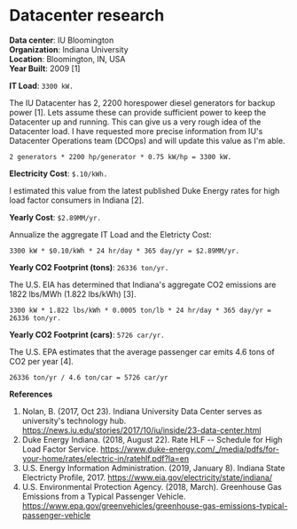 # Datacenter research

**Data center**: IU Bloomington  
**Organization**: Indiana University  
**Location**: Bloomington, IN, USA  
**Year Built**: 2009 [1]  


**IT Load**: `3300 kW.`  

The IU Datacenter has 2, 2200 horespower diesel generators for backup
power [1]. Lets assume these can provide sufficient power to keep the
Datacenter up and running. This can give us a very rough idea of the
Datacenter load. I have requested more precise information from IU's
Datacenter Operations team (DCOps) and will update this value as I'm
able.


```
2 generators * 2200 hp/generator * 0.75 kW/hp = 3300 kW. 
```


**Electricity Cost**: `$.10/kWh.`  

I estimated this value from the latest published Duke Energy rates for high load
factor consumers in Indiana [2]. 


**Yearly Cost**: `$2.89MM/yr.` 

Annualize the aggregate IT Load and the Eletricty Cost:

```
3300 kW * $0.10/kWh * 24 hr/day * 365 day/yr = $2.89MM/yr.
```


**Yearly CO2 Footprint (tons)**: `26336 ton/yr.` 

The U.S. EIA has determined that Indiana's aggregate CO2 emissions are 
1822 lbs/MWh (1.822 lbs/kWh) [3]. 

```
3300 kW * 1.822 lbs/kWh * 0.0005 ton/lb * 24 hr/day * 365 day/yr = 26336 ton/yr.
```


**Yearly CO2 Footprint (cars)**: `5726 car/yr.` 


The U.S. EPA estimates that the average passenger car emits 4.6 tons of
CO2 per year [4].

```
26336 ton/yr / 4.6 ton/car = 5726 car/yr
```

**References**  

1. Nolan, B. (2017, Oct 23). Indiana University Data Center serves as 
university's technology hub. <https://news.iu.edu/stories/2017/10/iu/inside/23-data-center.html>
2. Duke Energy Indiana. (2018, August 22). Rate HLF -- Schedule for High Load 
Factor Service. <https://www.duke-energy.com/_/media/pdfs/for-your-home/rates/electric-in/ratehlf.pdf?la=en>
3. U.S. Energy Information Administration. (2019, January 8). Indiana State 
Electricty Profile, 2017. <https://www.eia.gov/electricity/state/indiana/>
4. U.S. Environmental Protection Agency. (2018, March). Greenhouse Gas Emissions
from a Typical Passenger Vehicle. <https://www.epa.gov/greenvehicles/greenhouse-gas-emissions-typical-passenger-vehicle>
